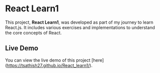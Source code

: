 # React Learn1

This project, **React Learn1**, was developed as part of my journey to learn React.js. It includes various exercises and implementations to understand the core concepts of React.

 

## Live Demo

You can view the live demo of this project [here] (https://tsathish27.github.io/React_learn1/).


